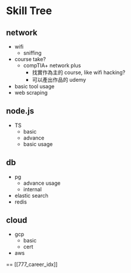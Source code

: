 








# Skill Tree

## network
- wifi
  - sniffing
- course take?
  - compTIA+ network plus
    - 找實作為主的 course, like wifi hacking?
    - 可以產出作品的 udemy
- basic tool usage
- web scraping

## node.js
- TS
  - basic
  - advance
  - basic usage

## db
- pg
  - advance usage
  - internal
- elastic search
- redis

## cloud
- gcp
  - basic
  - cert
- aws





==
[[777_career_idx]]